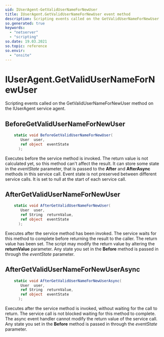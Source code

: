 ```yaml
---
uid: IUserAgent-GetValidUserNameForNewUser
title: IUserAgent.GetValidUserNameForNewUser event method
description: Scripting events called on the GetValidUserNameForNewUser method on the IUserAgent service agent.
so.generated: true
keywords:
  - "netserver"
  - "scripting"
so.date: 19.03.2021
so.topic: reference
so.envir:
  - "onsite"
---
```

# IUserAgent.GetValidUserNameForNewUser

Scripting events called on the <see cref='M:SuperOffice.CRM.Services.IUserAgent.GetValidUserNameForNewUser'>GetValidUserNameForNewUser</see> method on the <see cref='IUserAgent'>IUserAgent</see>  service agent.

## BeforeGetValidUserNameForNewUser
```cs
    static void BeforeGetValidUserNameForNewUser(
       User  user,
       ref object  eventState
      );
```
Executes before the service method is invoked.
The return value is not calculated yet, so this method can't affect the result.
It can store some state in the *eventState* parameter, that is passed to the **After** and **AfterAsync** methods in this service call.
Event state is not preserved between different service calls. It is set to null at the start of each service call.
## AfterGetValidUserNameForNewUser
```cs
    static void AfterGetValidUserNameForNewUser(
       User  user,
       ref String  returnValue,
       ref object  eventState
      );
```
Executes after the service method has been invoked. The service waits for this method to complete before returning the result to the caller.
The return value has been set. The script may modify the return value by altering the **returnValue** parameter.
Any state you set in the **Before** method is passed in through the *eventState* parameter.
## AfterGetValidUserNameForNewUserAsync
```cs
    static void AfterGetValidUserNameForNewUserAsync(
       User  user,
       ref String  returnValue,
       ref object  eventState
      );
```
Executes after the service method is invoked, without waiting for the call to return.
The service call is not blocked waiting for this method to complete.
The async event handler cannot modify the return value of the service call.
Any state you set in the **Before** method is passed in through the *eventState* parameter.

